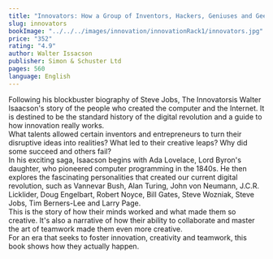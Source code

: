 ```yaml
---
title: "Innovators: How a Group of Inventors, Hackers, Geniuses and Geeks Created the Digital Revolution"
slug: innovators
bookImage: "../../../images/innovation/innovationRack1/innovators.jpg"
price: "352"
rating: "4.9"
author: Walter Issacson
publisher: Simon & Schuster Ltd
pages: 560
language: English
---
```


Following his blockbuster biography of Steve Jobs, The Innovatorsis Walter Isaacson's story of the people who created the computer and the Internet. It is destined to be the standard history of the digital revolution and a guide to how innovation really works.
<br/>
What talents allowed certain inventors and entrepreneurs to turn their disruptive ideas into realities? What led to their creative leaps? Why did some succeed and others fail?
<br/>
In his exciting saga, Isaacson begins with Ada Lovelace, Lord Byron's daughter, who pioneered computer programming in the 1840s. He then explores the fascinating personalities that created our current digital revolution, such as Vannevar Bush, Alan Turing, John von Neumann, J.C.R. Licklider, Doug Engelbart, Robert Noyce, Bill Gates, Steve Wozniak, Steve Jobs, Tim Berners-Lee and Larry Page.
<br/>
This is the story of how their minds worked and what made them so creative. It's also a narrative of how their ability to collaborate and master the art of teamwork made them even more creative.
<br/>
For an era that seeks to foster innovation, creativity and teamwork, this book shows how they actually happen.
<br/>
<br/>